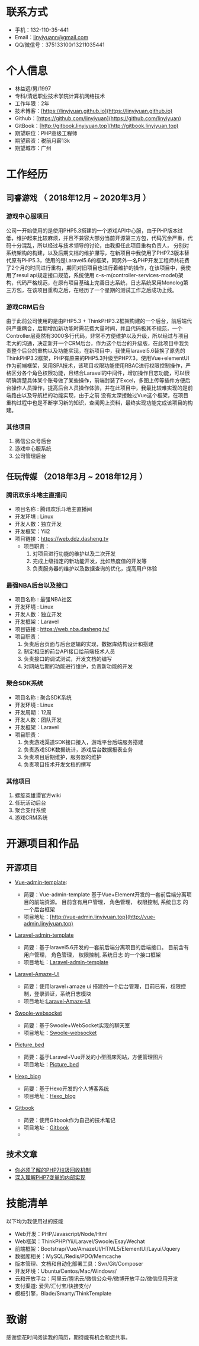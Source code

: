 
# 联系方式
- 手机：132-110-35-441
- Email：linyiyuann@gmail.com
- QQ/微信号：375133100/13211035441

# 个人信息

 - 林益远/男/1997 
 - 专科/清远职业技术学院计算机网络技术
 - 工作年限：2年
 - 技术博客：[https://linyiyuan.github.io](https://linyiyuan.github.io)
 - Github：[https://github.com/linyiyuan](https://github.com/linyiyuan)
 - GitBook：[http://gitbook.linyiyuan.top](http://gitbook.linyiyuan.top)
 - 期望职位：PHP高级工程师
 - 期望薪资：税前月薪13k
 - 期望城市：广州

# 工作经历
## 司睿游戏 （ 2018年12月 ~ 2020年3月 ）

### 游戏中心服项目 
公司一开始使用的是使用PHP5.3搭建的一个游戏API中心服，由于PHP版本过低，维护起来比较麻烦，并且不兼容大部分当前开源第三方包，代码冗余严重，代码十分混乱，所以经过与技术领导的讨论，由我担任此项目重构负责人， 分别对系统架构的构建，以及后期文档的维护攥写，在新项目中我使用了PHP7.3版本替代原有PHP5.3，使用的是Laravel5.6的框架，同另外一名PHP开发工程师共花费了2个月的时间进行重构，期间对旧项目也进行着维护的操作，在该项目中，我使用了resul api规定接口规范，系统使用 c-s-m(controller-services-model)架构，代码严格规范，在原有项目基础上完善日志系统，日志系统采用Monolog第三方包，在该项目重构之后，在经历了一个星期的测试工作之后成功上线。

### 游戏CRM后台
由于此前公司使用的是由PHP5.3 + ThinkPHP3.2框架构建的一个后台，前后端代码严重耦合，后期增加新功能时需花费大量时间，并且代码极其不规范，一个Controller层竟然有3000多行代码，非常不方便维护以及升级，所以经过与项目老大的沟通，决定新开一个CRM后台，作为这个后台的升级版，在此项目中我负责整个后台的重构以及功能实现，在新项目中，我使用laravel5.6替换了原先的ThinkPHP3.2框架，PHP有原来的PHP5.3升级至PHP7.3，使用Vue+elementUI作为前端框架，采用SPA技术，该项目权限功能使用RBAC进行权限控制操作，严格区分各个角色权限功能，且结合Laravel的中间件，增加操作日志功能，可以很明确清楚具体某个账号做了某些操作，前端封装了Excel，多图上传等插件方便后台操作人员操作，提高后台人员操作体验，并在此项目中，我最比较难实现的是前端路由以及导航栏的功能实现，由于之前
没有太深接触过Vue这个框架，在项目重构过程中也是不断学习新的知识，查阅网上资料，最终实现功能完成该项目的构建。

### 其他项目
1. 微信公众号后台
2. 游戏中心服系统
3. 公司管理后台
 
## 任玩传媒 （2018年3月 ~ 2018年12月 ）

### 腾讯欢乐斗地主直播间
- 项目名称 : 腾讯欢乐斗地主直播间
- 开发环境 : Linux
- 开发人数：独立开发
- 开发框架：Yii2
- 项目链接：https://web.ddz.dasheng.tv
  - 项目职责：
    1. 对项目进行功能的维护以及二次开发
    2. 完成上级指定的新功能开发，比如热度值的开发等
    3. 负责服务器的维护以及数据查询的优化，提高用户体验

### 最强NBA后台以及接口
- 项目名称 : 最强NBA社区
- 开发环境 : Linux
- 开发人数：独立开发
- 开发框架：Laravel
- 项目链接 : https://web.nba.dasheng.tv/
- 项目职责：
    1. 负责后台页面与后台逻辑的实现，数据库结构设计和搭建
    2. 制定相应的前台API接口给前端技术人员
    3. 负责接口的调试测试，开发文档的编写
    4. 对网站后期的功能进行维护，负责新功能的开发

### 聚合SDK系统
- 项目名称 : 聚合SDK系统
- 开发环境 : Linux
- 开发周期：12周
- 开发人数：团队开发
- 开发框架：Laravel
- 项目职责：
    1. 负责游戏渠道SDK接口接入，游戏平台后端服务搭建
    2. 负责游戏SDK数据统计，游戏后台数据报表业务
    3. 负责项目后期维护，服务器的维护
    4. 负责项目技术开发文档的撰写

### 其他项目
1. 螺旋英雄谭官方wiki
2. 任玩活动后台
3. 聚合支付系统
4. 游戏CRM系统

# 开源项目和作品

## 开源项目
- [Vue-admin-template](http://vue-admin.linyiyuan.top):
    - 简要：Vue-admin-template 基于Vue+Element开发的一套前后端分离项目的前端资源。 目前含有用户管理， 角色管理， 权限控制, 系统日志 的一个后台框架
    - 项目地址：[http://vue-admin.linyiyuan.top](http://vue-admin.linyiyuan.top) 
    
- [Laravel-admin-template](http://vue-admin.linyiyuan.top)
    - 简要：基于laravel5.6开发的一套前后端分离项目的后端接口。 目前含有用户管理， 角色管理， 权限控制, 系统日志 的一个接口框架
    - 项目地址：[Laravel-admin-template](http://vue-admin.linyiyuan.top)

- [Laravel-Amaze-UI](http://laravel-amaze-ui.linyiyuan.top)
    - 简要：使用laravel+amaze ui 搭建的一个后台管理，目前已有，权限控制，登录验证，系统日志模块
    - 项目地址:[Laravel-Amaze-UI](http://laravel-amaze-ui.linyiyuan.top)
  
- [Swoole-websocket](http://webchat.linyiyuan.top)
    - 简要：基于Swoole+WebSocket实现的聊天室
    - 项目地址：[Swoole-websocket](http://webchat.linyiyuan.top)

- [Picture_bed](http://album.linyiyuan.top)
    - 简要：基于Laravel+Vue开发的小型图床网站，方便管理图片
    - 项目地址：[Picture_bed](http://album.linyiyuan.top)

- [Hexo_blog](https://linyiyuan.github.io)
    - 简要：基于Hexo开发的个人博客系统
    - 项目地址：[Hexo_blog](https://linyiyuan.github.io)

 - [Gitbook](http://gitbook.linyiyuan.top)
     - 简要：使用Gitbook作为自己的技术笔记
     - 项目地址：[Gitbook](http://gitbook.linyiyuan.top)
     - 
## 技术文章
- [你必须了解的PHP7垃圾回收机制](https://linyiyuan.github.io/p/009a.html)
- [深入理解PHP7变量的内部实现](https://linyiyuan.github.io/p/008a.html)

# 技能清单
以下均为我使用过的技能

- Web开发：PHP/Javascript/Node/Html
- Web框架：ThinkPHP/Yii/Laravel/Swoole/EsayWechat
- 前端框架：Bootstrap/Vue/AmazeUI/HTML5/ElementUI/Layui/Jquery
- 数据库相关：MySQL/Redis/PDO/Memcache
- 版本管理、文档和自动化部署工具：Svn/Git/Composer
- 开发环境：Ubuntu/Centos/Mac/Windows/
- 云和开放平台：阿里云/腾讯云/微信公众号/微博开放平台/微信应用开发
- 支付渠道: 爱贝/汇付宝/快接支付/
- 模板引擎，Blade/Smarty/ThinkTemplate

# 致谢
感谢您花时间阅读我的简历，期待能有机会和您共事。